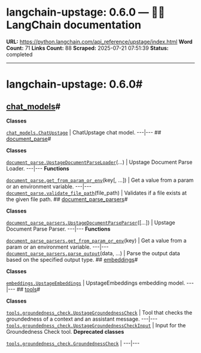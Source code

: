 # langchain-upstage: 0.6.0 — 🦜🔗 LangChain  documentation

**URL:** https://python.langchain.com/api_reference/upstage/index.html
**Word Count:** 71
**Links Count:** 88
**Scraped:** 2025-07-21 07:51:39
**Status:** completed

---

# langchain-upstage: 0.6.0\#

## [chat\_models](https://python.langchain.com/api_reference/upstage/chat_models.html#langchain-upstage-chat-models)\#

**Classes**

[`chat_models.ChatUpstage`](https://python.langchain.com/api_reference/upstage/chat_models/langchain_upstage.chat_models.ChatUpstage.html#langchain_upstage.chat_models.ChatUpstage "langchain_upstage.chat_models.ChatUpstage") | ChatUpstage chat model.   ---|---      ## [document\_parse](https://python.langchain.com/api_reference/upstage/document_parse.html#langchain-upstage-document-parse)\#

**Classes**

[`document_parse.UpstageDocumentParseLoader`](https://python.langchain.com/api_reference/upstage/document_parse/langchain_upstage.document_parse.UpstageDocumentParseLoader.html#langchain_upstage.document_parse.UpstageDocumentParseLoader "langchain_upstage.document_parse.UpstageDocumentParseLoader")\(...\) | Upstage Document Parse Loader.   ---|---      **Functions**

[`document_parse.get_from_param_or_env`](https://python.langchain.com/api_reference/upstage/document_parse/langchain_upstage.document_parse.get_from_param_or_env.html#langchain_upstage.document_parse.get_from_param_or_env "langchain_upstage.document_parse.get_from_param_or_env")\(key\[, ...\]\) | Get a value from a param or an environment variable.   ---|---   [`document_parse.validate_file_path`](https://python.langchain.com/api_reference/upstage/document_parse/langchain_upstage.document_parse.validate_file_path.html#langchain_upstage.document_parse.validate_file_path "langchain_upstage.document_parse.validate_file_path")\(file\_path\) | Validates if a file exists at the given file path.      ## [document\_parse\_parsers](https://python.langchain.com/api_reference/upstage/document_parse_parsers.html#langchain-upstage-document-parse-parsers)\#

**Classes**

[`document_parse_parsers.UpstageDocumentParseParser`](https://python.langchain.com/api_reference/upstage/document_parse_parsers/langchain_upstage.document_parse_parsers.UpstageDocumentParseParser.html#langchain_upstage.document_parse_parsers.UpstageDocumentParseParser "langchain_upstage.document_parse_parsers.UpstageDocumentParseParser")\(\[...\]\) | Upstage Document Parse Parser.   ---|---      **Functions**

[`document_parse_parsers.get_from_param_or_env`](https://python.langchain.com/api_reference/upstage/document_parse_parsers/langchain_upstage.document_parse_parsers.get_from_param_or_env.html#langchain_upstage.document_parse_parsers.get_from_param_or_env "langchain_upstage.document_parse_parsers.get_from_param_or_env")\(key\) | Get a value from a param or an environment variable.   ---|---   [`document_parse_parsers.parse_output`](https://python.langchain.com/api_reference/upstage/document_parse_parsers/langchain_upstage.document_parse_parsers.parse_output.html#langchain_upstage.document_parse_parsers.parse_output "langchain_upstage.document_parse_parsers.parse_output")\(data, ...\) | Parse the output data based on the specified output type.      ## [embeddings](https://python.langchain.com/api_reference/upstage/embeddings.html#langchain-upstage-embeddings)\#

**Classes**

[`embeddings.UpstageEmbeddings`](https://python.langchain.com/api_reference/upstage/embeddings/langchain_upstage.embeddings.UpstageEmbeddings.html#langchain_upstage.embeddings.UpstageEmbeddings "langchain_upstage.embeddings.UpstageEmbeddings") | UpstageEmbeddings embedding model.   ---|---      ## [tools](https://python.langchain.com/api_reference/upstage/tools.html#langchain-upstage-tools)\#

**Classes**

[`tools.groundedness_check.UpstageGroundednessCheck`](https://python.langchain.com/api_reference/upstage/tools/langchain_upstage.tools.groundedness_check.UpstageGroundednessCheck.html#langchain_upstage.tools.groundedness_check.UpstageGroundednessCheck "langchain_upstage.tools.groundedness_check.UpstageGroundednessCheck") | Tool that checks the groundedness of a context and an assistant message.   ---|---   [`tools.groundedness_check.UpstageGroundednessCheckInput`](https://python.langchain.com/api_reference/upstage/tools/langchain_upstage.tools.groundedness_check.UpstageGroundednessCheckInput.html#langchain_upstage.tools.groundedness_check.UpstageGroundednessCheckInput "langchain_upstage.tools.groundedness_check.UpstageGroundednessCheckInput") | Input for the Groundedness Check tool.      **Deprecated classes**

[`tools.groundedness_check.GroundednessCheck`](https://python.langchain.com/api_reference/upstage/tools/langchain_upstage.tools.groundedness_check.GroundednessCheck.html#langchain_upstage.tools.groundedness_check.GroundednessCheck "langchain_upstage.tools.groundedness_check.GroundednessCheck") |    ---|---